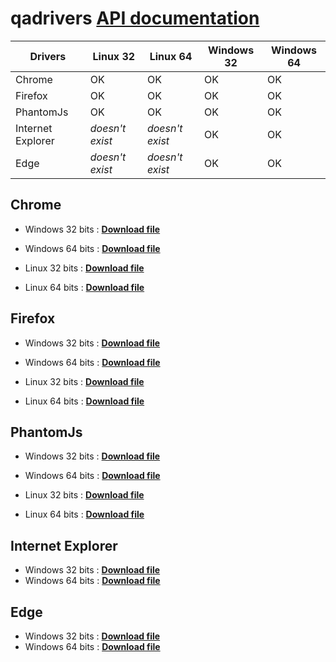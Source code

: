 # qadrivers  **[API documentation](http://qalab.tk/qadrivers/)**

| Drivers  | Linux 32 | Linux 64 |  Windows 32 | Windows 64 |
| ------------- | ------------- |  ------------- |  ------------- |  ------------- |
| Chrome |  OK |  OK |  OK |  OK |
| Firefox |  OK |  OK |  OK |  OK |
| PhantomJs |  OK |  OK |  OK |  OK |
| Internet Explorer |  _doesn't exist_ |  _doesn't exist_ |  OK |  OK |
| Edge |  _doesn't exist_ |  _doesn't exist_ |  OK |  OK |


## Chrome

+ Windows 32 bits : **[Download file](https://github.com/netzulo/qadrivers/raw/master/chromedriver_32.exe)**
+ Windows 64 bits : **[Download file](https://github.com/netzulo/qadrivers/raw/master/chromedriver_64.exe)**

+ Linux 32 bits : **[Download file](https://github.com/netzulo/qadrivers/raw/master/chromedriver_32)**
+ Linux 64 bits : **[Download file](https://github.com/netzulo/qadrivers/raw/master/chromedriver_64)**

## Firefox

+ Windows 32 bits : **[Download file](https://github.com/netzulo/qadrivers/raw/master/firefoxdriver_32.exe)**
+ Windows 64 bits : **[Download file](https://github.com/netzulo/qadrivers/raw/master/firefoxdriver_32.exe)**

+ Linux 32 bits : **[Download file](https://github.com/netzulo/qadrivers/raw/master/firefoxdriver_32)**
+ Linux 64 bits : **[Download file](https://github.com/netzulo/qadrivers/raw/master/firefoxdriver_64)**

## PhantomJs

+ Windows 32 bits : **[Download file](https://github.com/netzulo/qadrivers/raw/master/phantomjsdriver_32.exe)**
+ Windows 64 bits : **[Download file](https://github.com/netzulo/qadrivers/raw/master/phantomjsdriver_64.exe)**

+ Linux 32 bits : **[Download file](https://github.com/netzulo/qadrivers/raw/master/phantomjsdriver_32)**
+ Linux 64 bits : **[Download file](https://github.com/netzulo/qadrivers/raw/master/phantomjsdriver_64)**

## Internet Explorer

+ Windows 32 bits : **[Download file](https://github.com/netzulo/qadrivers/raw/master/iexplorerdriver_32.exe)**
+ Windows 64 bits : **[Download file](https://github.com/netzulo/qadrivers/raw/master/iexplorerdriver_64.exe)**

## Edge

+ Windows 32 bits : **[Download file](https://github.com/netzulo/qadrivers/raw/master/edgedriver_32.exe)**
+ Windows 64 bits : **[Download file](https://github.com/netzulo/qadrivers/raw/master/edgedriver_64.exe)**

